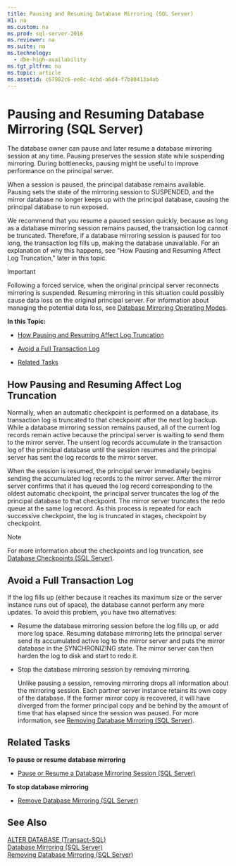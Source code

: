 ```yaml
---
title: Pausing and Resuming Database Mirroring (SQL Server)
H1: na
ms.custom: na
ms.prod: sql-server-2016
ms.reviewer: na
ms.suite: na
ms.technology: 
  - dbe-high-availability
ms.tgt_pltfrm: na
ms.topic: article
ms.assetid: c67802c6-ee8c-4cbd-a6d4-f7b80413a4ab
---
```

# Pausing and Resuming Database Mirroring (SQL Server)
  The database owner can pause and later resume a database mirroring session at any time. Pausing preserves the session state while suspending mirroring. During bottlenecks, pausing might be useful to improve performance on the principal server.  
  
 When a session is paused, the principal database remains available. Pausing sets the state of the mirroring session to SUSPENDED, and the mirror database no longer keeps up with the principal database, causing the principal database to run exposed.  
  
 We recommend that you resume a paused session quickly, because as long as a database mirroring session remains paused, the transaction log cannot be truncated. Therefore, if a database mirroring session is paused for too long, the transaction log fills up, making the database unavailable. For an explanation of why this happens, see "How Pausing and Resuming Affect Log Truncation," later in this topic.  
  
> [!IMPORTANT]  
>  Following a forced service, when the original principal server reconnects mirroring is suspended. Resuming mirroring in this situation could possibly cause data loss on the original principal server. For information about managing the potential data loss, see [Database Mirroring Operating Modes](../../Topics/TopicNameNotContainA/Database-Mirroring-Operating-Modes.md).  
  
 **In this Topic:**  
  
-   [How Pausing and Resuming Affect Log Truncation](#EffectOnLogTrunc)  
  
-   [Avoid a Full Transaction Log](#AvoidFullLog)  
  
-   [Related Tasks](#RelatedTasks)  
  
##  <a name="EffectOnLogTrunc"></a> How Pausing and Resuming Affect Log Truncation  
 Normally, when an automatic checkpoint is performed on a database, its transaction log is truncated to that checkpoint after the next log backup. While a database mirroring session remains paused, all of the current log records remain active because the principal server is waiting to send them to the mirror server. The unsent log records accumulate in the transaction log of the principal database until the session resumes and the principal server has sent the log records to the mirror server.  
  
 When the session is resumed, the principal server immediately begins sending the accumulated log records to the mirror server. After the mirror server confirms that it has queued the log record corresponding to the oldest automatic checkpoint, the principal server truncates the log of the principal database to that checkpoint. The mirror server truncates the redo queue at the same log record. As this process is repeated for each successive checkpoint, the log is truncated in stages, checkpoint by checkpoint.  
  
> [!NOTE]  
>  For more information about the checkpoints and log truncation, see [Database Checkpoints &#40;SQL Server&#41;](../../Topics/TopicNameNotContainA/Database-Checkpoints--SQL-Server-.md).  
  
##  <a name="AvoidFullLog"></a> Avoid a Full Transaction Log  
 If the log fills up \(either because it reaches its maximum size or the server instance runs out of space\), the database cannot perform any more updates. To avoid this problem, you have two alternatives:  
  
-   Resume the database mirroring session before the log fills up, or add more log space. Resuming database mirroring lets the principal server send its accumulated active log to the mirror server and puts the mirror database in the SYNCHRONIZING state. The mirror server can then harden the log to disk and start to redo it.  
  
-   Stop the database mirroring session by removing mirroring.  
  
     Unlike pausing a session, removing mirroring drops all information about the mirroring session. Each partner server instance retains its own copy of the database. If the former mirror copy is recovered, it will have diverged from the former principal copy and be behind by the amount of time that has elapsed since the session was paused. For more information, see [Removing Database Mirroring &#40;SQL Server&#41;](../../Topics/TopicNameNotContainA/Removing-Database-Mirroring--SQL-Server-.md).  
  
##  <a name="RelatedTasks"></a> Related Tasks  
 **To pause or resume database mirroring**  
  
-   [Pause or Resume a Database Mirroring Session &#40;SQL Server&#41;](../../Topics/TopicNameContainA/Pause-or-Resume-a-Database-Mirroring-Session--SQL-Server-.md)  
  
 **To stop database mirroring**  
  
-   [Remove Database Mirroring &#40;SQL Server&#41;](../../Topics/TopicNameNotContainA/Remove-Database-Mirroring--SQL-Server-.md)  
  
## See Also  
 [ALTER DATABASE &#40;Transact-SQL&#41;](../Topic/ALTER%20DATABASE%20\(Transact-SQL\).md)   
 [Database Mirroring &#40;SQL Server&#41;](../../Topics/TopicNameNotContainA/Database-Mirroring--SQL-Server-.md)   
 [Removing Database Mirroring &#40;SQL Server&#41;](../../Topics/TopicNameNotContainA/Removing-Database-Mirroring--SQL-Server-.md)  
  
  